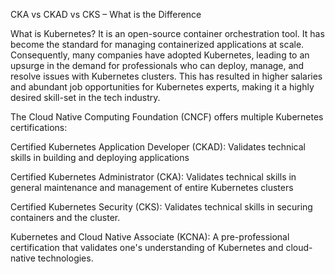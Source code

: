 CKA vs CKAD vs CKS – What is the Difference

What is Kubernetes?
It is an open-source container orchestration tool. It has become the standard for managing containerized applications at scale. Consequently, many companies have adopted Kubernetes, leading to an upsurge in the demand for professionals who can deploy, manage, and resolve issues with Kubernetes clusters. This has resulted in higher salaries and abundant job opportunities for Kubernetes experts, making it a highly desired skill-set in the tech industry.

The Cloud Native Computing Foundation (CNCF) offers multiple Kubernetes certifications:

Certified Kubernetes Application Developer (CKAD): Validates technical skills in building and deploying applications

Certified Kubernetes Administrator (CKA): Validates technical skills in general maintenance and management of entire Kubernetes clusters

Certified Kubernetes Security (CKS): Validates technical skills in securing containers and the cluster.

Kubernetes and Cloud Native Associate (KCNA): A pre-professional certification that validates one's understanding of Kubernetes and cloud-native technologies.
